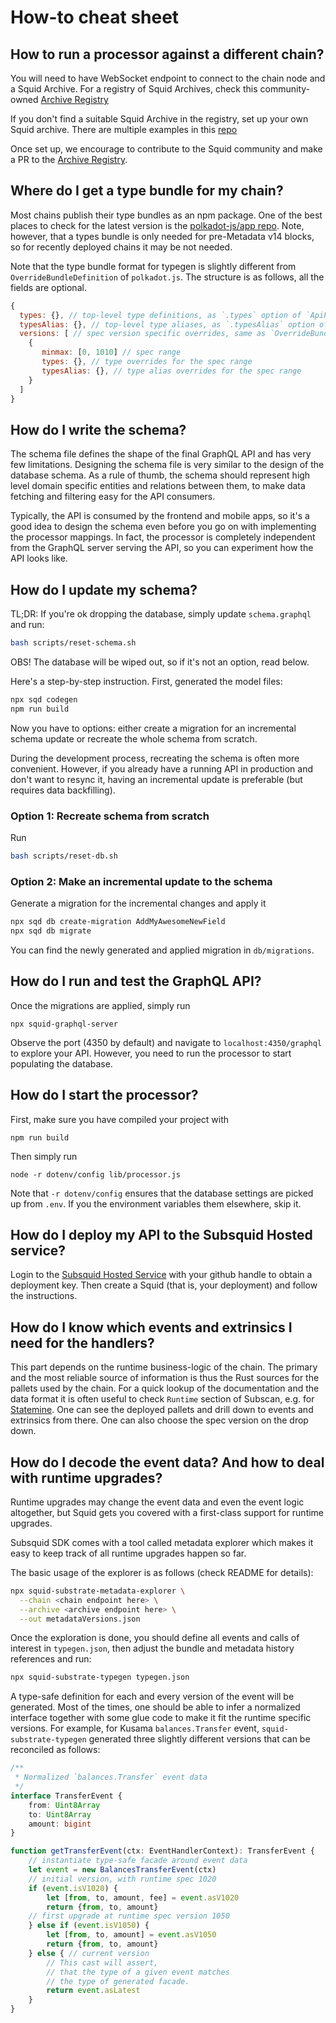 # How-to cheat sheet

## How to run a processor against a different chain?

You will need to have WebSocket endpoint to connect to the chain node and a Squid Archive. For a registry of Squid Archives, check this community-owned [Archive Registry](https://github.com/subsquid/archive-registry)

If you don't find a suitable Squid Archive in the registry, set up your own Squid archive. There are multiple examples in this [repo](https://github.com/subsquid/squid-archive-setup)

Once set up, we encourage to contribute to the Squid community and make a PR to the [Archive Registry](https://github.com/subsquid/archive-registry).


## Where do I get a type bundle for my chain?

Most chains publish their type bundles as an npm package. One of the best places to check for the latest version is the [polkadot-js/app repo](https://github.com/polkadot-js/apps/tree/master/packages/apps-config). Note, however, that a types bundle is only needed for pre-Metadata v14 blocks, so for recently deployed chains it may be not needed. 

Note that the type bundle format for typegen is slightly different from `OverrideBundleDefinition` of `polkadot.js`. The structure is as follows, all the fields are optional.

```javascript
{
  types: {}, // top-level type definitions, as `.types` option of `ApiPromise`
  typesAlias: {}, // top-level type aliases, as `.typesAlias` option of `ApiPromise`
  versions: [ // spec version specific overrides, same as `OverrideBundleDefinition.types` of `polkadot.js`
    {
       minmax: [0, 1010] // spec range
       types: {}, // type overrides for the spec range
       typesAlias: {}, // type alias overrides for the spec range
    }
  ]
}
```


## How do I write the schema?

The schema file defines the shape of the final GraphQL API and has very few limitations. Designing the schema file is very similar to the design of the database schema. As a rule of thumb, the schema should represent high level domain specific entities and relations between them, to make data fetching and filtering easy for the API consumers.

Typically, the API is consumed by the frontend and mobile apps, so it's a good idea to design the schema even before you go on with implementing the processor mappings. In fact, the processor is completely independent from the GraphQL server serving the API, so you can experiment how the API looks like.

## How do I update my schema?

TL;DR: If you're ok dropping the database, simply update `schema.graphql` and run:

```sh
bash scripts/reset-schema.sh
```

OBS! The database will be wiped out, so if it's not an option, read below. 


Here's a step-by-step instruction. First, generated the model files:

```sh
npx sqd codegen
npm run build
```

Now you have to options: either create a migration for an incremental schema update or recreate the whole schema from scratch. 

During the development process, recreating the schema is often more convenient. However, if you already have a running API in production and don't want to resync it, having an incremental update is preferable (but requires data backfilling).

### Option 1: Recreate schema from scratch

Run

```sh
bash scripts/reset-db.sh
```

### Option 2: Make an incremental update to the schema

Generate a migration for the incremental changes and apply it

```sh
npx sqd db create-migration AddMyAwesomeNewField
npx sqd db migrate
```

You can find the newly generated and applied migration in `db/migrations`.


## How do I run and test the GraphQL API?

Once the migrations are applied, simply run

```
npx squid-graphql-server
```

Observe the port (4350 by default) and navigate to `localhost:4350/graphql` to explore your API. However, you need to run the processor to start populating the database.


## How do I start the processor?

First, make sure you have compiled your project with
```
npm run build
```

Then simply run 
```
node -r dotenv/config lib/processor.js
```

Note that `-r dotenv/config` ensures that the database settings are picked up from `.env`. If you the environment variables them elsewhere, skip it. 

## How do I deploy my API to the Subsquid Hosted service?

Login to the [Subsquid Hosted Service](https://app.subsquid.io) with your github handle to obtain a deployment key. Then create a Squid (that is, your deployment) and follow the instructions.

## How do I know which events and extrinsics I need for the handlers? 

This part depends on the runtime business-logic of the chain. The primary and the most reliable source of information is thus the Rust sources for the pallets used by the chain. 
For a quick lookup of the documentation and the data format it is often useful to check `Runtime` section of Subscan, e.g. for [Statemine](https://statemine.subscan.io/runtime). One can see the deployed pallets and drill down to events and extrinsics from there. One can also choose the spec version on the drop down.

## How do I decode the event data? And how to deal with runtime upgrades?

Runtime upgrades may change the event data and even the event logic altogether, but Squid gets you covered with a first-class support for runtime upgrades. 

Subsquid SDK comes with a tool called metadata explorer which makes it easy to keep track of all runtime upgrades happen so far.

The basic usage of the explorer is as follows (check README for details):

```sh
npx squid-substrate-metadata-explorer \
  --chain <chain endpoint here> \
  --archive <archive endpoint here> \
  --out metadataVersions.json
```

Once the exploration is done, you should define all events and calls of interest in `typegen.json`, then adjust the bundle and metadata history references and run:

```sh
npx squid-substrate-typegen typegen.json
```

A type-safe definition for each and every version of the event will be generated. Most of the times, one should be able to infer a normalized interface together with some glue code to make it fit the runtime specific versions. For example, for Kusama `balances.Transfer` event, `squid-substrate-typegen` generated three slightly different versions that can be reconciled as follows:

```typescript
/**
 * Normalized `balances.Transfer` event data
 */
interface TransferEvent {
    from: Uint8Array
    to: Uint8Array
    amount: bigint
}

function getTransferEvent(ctx: EventHandlerContext): TransferEvent {
    // instantiate type-safe facade around event data
    let event = new BalancesTransferEvent(ctx)
    // initial version, with runtime spec 1020
    if (event.isV1020) { 
        let [from, to, amount, fee] = event.asV1020 
        return {from, to, amount}
    // first upgrade at runtime spec version 1050
    } else if (event.isV1050) { 
        let [from, to, amount] = event.asV1050
        return {from, to, amount}
    } else { // current version
        // This cast will assert,  
        // that the type of a given event matches
        // the type of generated facade.
        return event.asLatest
    }
}
```
